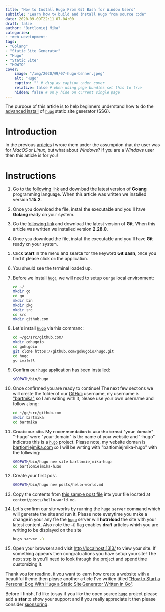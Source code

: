 ```yaml
---
title: "How to Install Hugo From Git Bash for Window Users"
subtitle: "Learn how to build and install Hugo from source code"
date: 2020-09-09T22:11:07-04:00
draft: false
author: "Bartlomiej Mika"
categories:
- "Web Development"
tags:
- "Golang"
- "Static Site Generator"
- "Hugo"
- "Static Site"
- "HOWTO"
cover:
    image: "/img/2020/09/07-hugo-banner.jpeg"
    alt: "Hugo"
    caption: "" # display caption under cover
    relative: false # when using page bundles set this to true
    hidden: false # only hide on current single page
---
```


The purpose of this article is to help beginners understand how to do the [advanced install](https://github.com/gohugoio/hugo#build-and-install-the-binaries-from-source-advanced-install) of [``hugo``](https://github.com/gohugoio/hugo) static site generator (SSG).

<!--more-->
# Introduction

In the previous [articles](/posts/2020/how-to-start-a-personal-blog-with-hugo-a-static-site-generator-written-in-go-part-1/) I wrote them under the assumption that the user was for *MacOS* or *Linux*, but what about *Windows*? If you are a *Windows* user then this article is for you!

# Instructions

1. Go to the [following link](https://golang.org/dl/) and download the latest version of **Golang** programming language. When this article was written we installed version **1.15.2**.

2. Once you download the file, install the executable and you'll have **Golang** ready on your system.

3. Go the [following link](https://git-scm.com/downloads) and download the latest version of **Git**. When this article was written we installed version **2.28.0**.

4. Once you download the file, install the executable and you'll have **Git** ready on your system.

5. Click **Start** in the menu and search for the keyword **Git Bash**, once you find it please click on the application.

6. You should see the terminal loaded up.

7. Before we install [``hugo``](https://github.com/gohugoio/hugo), we will need to setup our ``go`` local environment:

    ```bash
    cd ~/
    mkdir go
    cd go
    mkdir bin
    mkdir pkg
    mkdir src
    cd src
    mkdir github.com
    ```

8. Let's install [``hugo``](https://github.com/gohugoio/hugo) via this command:

    ```bash
    cd ~/go/src/github.com/
    mkdir gohugoio
    cd gohugoio
    git clone https://github.com/gohugoio/hugo.git
    cd hugo
    go install
    ```

9. Confirm our [``hugo``](https://github.com/gohugoio/hugo) application has been installed:

    ```bash
    $GOPATH/bin/hugo
    ```

10. Once confirmed you are ready to continue! The next few sections we will create the folder of our [GitHub](https://github.com) username, my username is ["bartmika"](https://github.com/bartmika) so I am writing with it, please use your own username and follow along:

    ```bash
    cd ~/go/src/github.com
    mkdir bartmika
    cd bartmika
    ```

11. Create our site. My recommendation is use the format "your-domain" + "-hugo" were "your-domain" is the name of your website and "-hugo" indicates this is a [``hugo``](https://github.com/gohugoio/hugo) project. Please note, my website domain is [bartlomiejmika.com](https://bartlomiejmika.com) so I will be writing with "bartlomiejmika-hugo" with the following:

    ```bash
    $GOPATH/bin/hugo new site bartlomiejmika-hugo
    cd bartlomiejmika-hugo
    ```

12. Create your first post.

    ```bash
    $GOPATH/bin/hugo new posts/hello-world.md
    ```

13. Copy the contents from [this sample post file](https://raw.githubusercontent.com/halogenica/beautifulhugo/master/exampleSite/content/posts/2015-01-04-first-post.md) into your file located at ``content/posts/hello-world.md``.


14. Let's confirm our site works by running the ``hugo server`` command which will generate the site and run it. Please note everytime you make a change in your any file the [``hugo``](https://github.com/gohugoio/hugo) server will **hotreload** the site with your latest content. Also note the ``-D`` flag enables **draft** articles which you are writing to be displayed on the site:

      ```bash
      hugo server -D
      ```

15. Open your browsers and visit [http://localhost:1313/](http://localhost:1313/) to view your site. If something appears then congratulations you have setup your site! The next step is you'll need to look through the project and spend time customizing it.

Thank you for reading, if you want to learn how create a website with a beautiful theme then please another article I've written titled ["How to Start a Personal Blog With Hugo a Static Site Generator Written in Go"](/posts/2020/how-to-start-a-personal-blog-with-hugo-a-static-site-generator-written-in-go-part-1/).

Before I finish, I'd like to say if you like the open source [``hugo``](https://github.com/gohugoio/hugo) project please add a **star** to show your support and if you really appreciate it then please consider [sponsoring](https://github.com/sponsors/bep).
